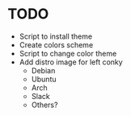 # TODO

* Script to install theme
* Create colors scheme
* Script to change color theme
* Add distro image for left conky
	* Debian
	* Ubuntu
	* Arch
	* Slack
	* Others?
